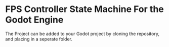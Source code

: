 # FPS Controller State Machine For the Godot Engine
The Project can be added to your Godot project by cloning the repository, and placing in a seperate folder.
